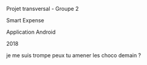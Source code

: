 Projet transversal - Groupe 2

Smart Expense

Application Android

2018


je me suis trompe peux tu amener les choco demain ?